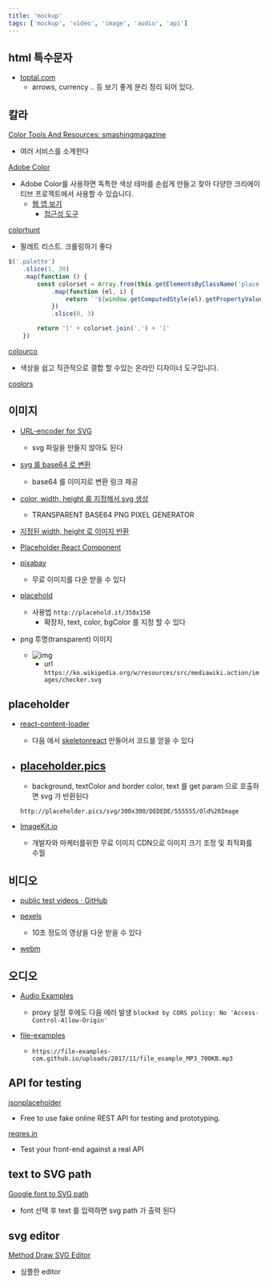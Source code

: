 ```yaml
---
title: 'mockup'
tags: ['mockup', 'video', 'image', 'audio', 'api']
---
```


## html 특수문자

-   [toptal.com](https://www.toptal.com/designers/htmlarrows/)
    -   arrows, currency .. 등 보기 좋게 분리 정리 되어 있다.

## 칼라

[Color Tools And Resources: smashingmagazine](https://www.smashingmagazine.com/2021/07/color-tools-resources/)

-   여러 서비스를 소계한다

[Adobe Color](https://www.adobe.com/kr/products/color.html)

-   Adobe Color를 사용하면 독특한 색상 테마를 손쉽게 만들고 찾아 다양한 크리에이티브 프로젝트에서 사용할 수 있습니다.
    -   [웹 앱 보기](https://color.adobe.com/ko/create)
        -   [접근성 도구](https://color.adobe.com/ko/create/color-contrast-analyzer)

[colorhunt](https://colorhunt.co/)

-   팔레트 리스트. 크롤링하기 좋다

```js
$('.palette')
    .slice(1, 30)
    .map(function () {
        const colorset = Array.from(this.getElementsByClassName('place'))
            .map(function (el, i) {
                return `'${window.getComputedStyle(el).getPropertyValue('background-color')}'`
            })
            .slice(0, 3)

        return '[' + colorset.join(',') + ']'
    })
```

[colourco](https://colourco.de/)

-   색상을 쉽고 직관적으로 결합 할 수있는 온라인 디자이너 도구입니다.

[coolors](https://coolors.co/)

## 이미지

-   [URL-encoder for SVG](https://yoksel.github.io/url-encoder/)

    -   svg 파일을 만들지 않아도 된다

-   [svg 를 base64 로 변환](https://base64.guru/converter/encode/image/svg)
    -   base64 를 이미지로 변환 링크 제공
-   [color, width, height 를 지정해서 svg 생성](https://png-pixel.com/)
    -   TRANSPARENT BASE64 PNG PIXEL GENERATOR
-   [지정된 width, height 로 이미지 반환](https://lorempixel.com/)
-   [Placeholder React Component](https://github.com/buildo/react-placeholder)
-   [pixabay](https://pixabay.com/ko/)
    -   무료 이미지를 다운 받을 수 있다
-   [placehold](http://placehold.it)

    -   사용법 `http://placehold.it/350x150`
        -   확장자, text, color, bgColor 를 지정 할 수 있다

-   png 투명(transparent) 이미지
    -   ![img](https://ko.wikipedia.org/w/resources/src/mediawiki.action/images/checker.svg)
        -   url `https://ko.wikipedia.org/w/resources/src/mediawiki.action/images/checker.svg`

## placeholder

-   [react-content-loader](https://github.com/danilowoz/react-content-loader)

    -   다음 에서 [skeletonreact](https://skeletonreact.com/) 만들어서 코드를 얻을 수 있다

-   ## [placeholder.pics](http://placeholder.pics/)

    -   background, textColor and border color, text 를 get param 으로 호출하면 svg 가 반환된다

    ```
    http://placeholder.pics/svg/300x300/DEDEDE/555555/Old%20Image
    ```

-   [ImageKit.io](https://imagekit.io/)
    -   개발자와 마케터를위한 무료 이미지 CDN으로 이미지 크기 조정 및 최적화를 수월

## 비디오

-   [public test videos · GitHub](https://gist.github.com/jsturgis/3b19447b304616f18657)
-   [pexels](https://www.pexels.com/ko-kr/videos/)

    -   10초 정도의 영상을 다운 받을 수 있다

-   [webm](https://file-examples.com/index.php/sample-video-files/sample-webm-files-download/)

## 오디오

-   [Audio Examples](https://www.soundhelix.com/audio-examples)

    -   proxy 설정 후에도 다음 에러 발생 `blocked by CORS policy: No 'Access-Control-Allow-Origin'`

-   [file-examples](https://file-examples.com/index.php/sample-audio-files/sample-mp3-download/)
    -   `https://file-examples-com.github.io/uploads/2017/11/file_example_MP3_700KB.mp3`

## API for testing

[jsonplaceholder](https://jsonplaceholder.typicode.com/)

-   Free to use fake online REST API for testing and prototyping.

[reqres.in](https://reqres.in/)

-   Test your front-end against a real API

## text to SVG path

[Google font to SVG path](https://danmarshall.github.io/google-font-to-svg-path/)

-   font 선택 후 text 를 입력하면 svg path 가 출력 된다

## svg editor

[Method Draw SVG Editor](https://editor.method.ac/)

-   심플한 editor
